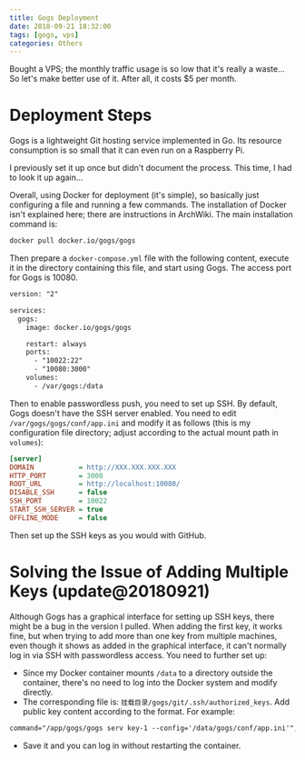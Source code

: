 ```yaml
---
title: Gogs Deployment
date: 2018-09-21 18:32:00
tags: [gogs, vps]
categories: Others
---
```


Bought a VPS; the monthly traffic usage is so low that it's really a waste... So let's make better use of it. After all, it costs $5 per month.

<!-- more -->

# Deployment Steps
Gogs is a lightweight Git hosting service implemented in Go. Its resource consumption is so small that it can even run on a Raspberry Pi.

I previously set it up once but didn't document the process. This time, I had to look it up again...

Overall, using Docker for deployment (it's simple), so basically just configuring a file and running a few commands. The installation of Docker isn't explained here; there are instructions in ArchWiki. The main installation command is:

```bash
docker pull docker.io/gogs/gogs
```

Then prepare a `docker-compose.yml` file with the following content, execute it in the directory containing this file, and start using Gogs. The access port for Gogs is 10080.

```txt
version: "2"

services:
  gogs:
    image: docker.io/gogs/gogs

    restart: always
    ports:
      - "10022:22"
      - "10080:3000"
    volumes:
      - /var/gogs:/data

```

Then to enable passwordless push, you need to set up SSH. By default, Gogs doesn't have the SSH server enabled. You need to edit `/var/gogs/gogs/conf/app.ini` and modify it as follows (this is my configuration file directory; adjust according to the actual mount path in `volumes`):

```ini
[server]
DOMAIN           = http://XXX.XXX.XXX.XXX
HTTP_PORT        = 3000
ROOT_URL         = http://localhost:10080/
DISABLE_SSH      = false
SSH_PORT         = 10022
START_SSH_SERVER = true
OFFLINE_MODE     = false
```

Then set up the SSH keys as you would with GitHub.

# Solving the Issue of Adding Multiple Keys (update@20180921)

Although Gogs has a graphical interface for setting up SSH keys, there might be a bug in the version I pulled. When adding the first key, it works fine, but when trying to add more than one key from multiple machines, even though it shows as added in the graphical interface, it can't normally log in via SSH with passwordless access. You need to further set up:

- Since my Docker container mounts `/data` to a directory outside the container, there's no need to log into the Docker system and modify directly.
- The corresponding file is: `挂载目录/gogs/git/.ssh/authorized_keys`. Add public key content according to the format. For example:
```txt
command="/app/gogs/gogs serv key-1 --config='/data/gogs/conf/app.ini'",no-port-forwarding,no-X11-forwarding,no-agent-forwarding,no-pty ssh-rsa AAAAAAAAAAAAAAAAAAAAAAAAAAAAAAAAAAAAAAAAAAAAAAAAAAAAAAAAAAAAAAAAAAAAAAAAAAAAAAAAAAAAAAAAAAAAAAAAAAAAAAAAAAAAAAAAAAAAAAAAAAAAAAAAAAAAAAAAAAAAAAAAAAAAAAAAAAAAAAAAAAAA test
```

- Save it and you can log in without restarting the container.
